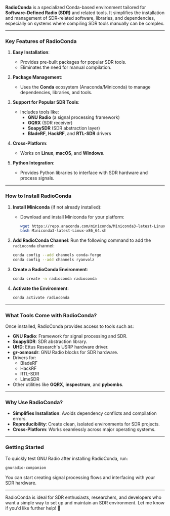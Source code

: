 **RadioConda** is a specialized Conda-based environment tailored for **Software-Defined Radio (SDR)** and related tools. It simplifies the installation and management of SDR-related software, libraries, and dependencies, especially on systems where compiling SDR tools manually can be complex.

---

### **Key Features of RadioConda**
1. **Easy Installation**:
   - Provides pre-built packages for popular SDR tools.
   - Eliminates the need for manual compilation.

2. **Package Management**:
   - Uses the **Conda** ecosystem (Anaconda/Miniconda) to manage dependencies, libraries, and tools.

3. **Support for Popular SDR Tools**:
   - Includes tools like:
     - **GNU Radio** (a signal processing framework)
     - **GQRX** (SDR receiver)
     - **SoapySDR** (SDR abstraction layer)
     - **BladeRF**, **HackRF**, and **RTL-SDR** drivers

4. **Cross-Platform**:
   - Works on **Linux**, **macOS**, and **Windows**.

5. **Python Integration**:
   - Provides Python libraries to interface with SDR hardware and process signals.

---

### **How to Install RadioConda**
1. **Install Miniconda** (if not already installed):
   - Download and install Miniconda for your platform:
     ```bash
     wget https://repo.anaconda.com/miniconda/Miniconda3-latest-Linux-x86_64.sh
     bash Miniconda3-latest-Linux-x86_64.sh
     ```

2. **Add RadioConda Channel**:
   Run the following command to add the `radioconda` channel:
   ```bash
   conda config --add channels conda-forge
   conda config --add channels ryanvolz
   ```

3. **Create a RadioConda Environment**:
   ```bash
   conda create -n radioconda radioconda
   ```

4. **Activate the Environment**:
   ```bash
   conda activate radioconda
   ```

---

### **What Tools Come with RadioConda?**
Once installed, RadioConda provides access to tools such as:
- **GNU Radio**: Framework for signal processing and SDR.
- **SoapySDR**: SDR abstraction library.
- **UHD**: Ettus Research's USRP hardware driver.
- **gr-osmosdr**: GNU Radio blocks for SDR hardware.
- Drivers for:
   - BladeRF
   - HackRF
   - RTL-SDR
   - LimeSDR
- Other utilities like **GQRX**, **inspectrum**, and **pybombs**.

---

### **Why Use RadioConda?**
- **Simplifies Installation**: Avoids dependency conflicts and compilation errors.
- **Reproducibility**: Create clean, isolated environments for SDR projects.
- **Cross-Platform**: Works seamlessly across major operating systems.

---

### **Getting Started**
To quickly test GNU Radio after installing RadioConda, run:
```bash
gnuradio-companion
```

You can start creating signal processing flows and interfacing with your SDR hardware.

---

RadioConda is ideal for SDR enthusiasts, researchers, and developers who want a simple way to set up and maintain an SDR environment. Let me know if you'd like further help! 🚀
